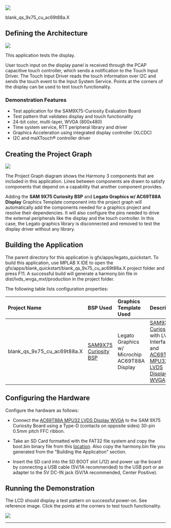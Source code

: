 
![](https://mchpgfx.github.io/legato.docs/docs/legato/images/mgs.svg)

blank_qs_9x75_cu_ac69t88a.X

Defining the Architecture
-------------------------

![](../../../images/legato_sam9x60_single_buffer_arch.png)

This application tests the display.

User touch input on the display panel is received through the PCAP capacitive touch controller, which sends a notification to the Touch Input Driver. The Touch Input Driver reads the touch information over I2C and sends the touch event to the Input System Service. Points at the corners of the display can be used to test touch functionality.

### Demonstration Features

-   Test application for the SAM9X75-Curiosity Evaluation Board
-   Test pattern that validates display and touch functionality
-   24-bit color, multi-layer, WVGA (800x480)
-   Time system service, RTT peripheral library and driver
-   Graphics Acceleration using integrated display controller (XLCDC)
-   I2C and maXTouch® controller driver

Creating the Project Graph
--------------------------

![](../../../images/sam_9x75_cu_project_graph.png)

The Project Graph diagram shows the Harmony 3 components that are included in this application. Lines between components are drawn to satisfy components that depend on a capability that another component provides.

Adding the **SAM 9X75 Curiosity BSP** and **Legato Graphics w/ AC69T88A Display** Graphics Template component into the project graph will automatically add the components needed for a graphics project and resolve their dependencies. It will also configure the pins needed to drive the external peripherals like the display and the touch controller. In this case, the Legato graphics library is disconnected and removed to test the display driver without any library.

Building the Application
------------------------

The parent directory for this application is gfx/apps/legato\_quickstart. To build this application, use MPLAB X IDE to open the gfx/apps/blank\_quickstart/blank\_qs\_9x75\_cu\_ac69t88a.X project folder and press F11.
A successful build will generate a harmony.bin file in dist/lvds_wvga_mxt/production in the project folder.

The following table lists configuration properties:

| Project Name                    | BSP Used                                                                                        | Graphics Template Used                        | Description                                                                                                                                                                                                |
| :------------------------------ | :---------------------------------------------------------------------------------------------- | :-------------------------------------------- | :--------------------------------------------------------------------------------------------------------------------------------------------------------------------------------------------------------- |
| blank\_qs\_9x75\_cu\_ac69t88a.X | [SAM9X75 Curiosity BSP](https://www.microchip.com/en-us/development-tool/EV31H43A) | Legato Graphics w/ Microchip AC69T88A Display | [SAM9X75 Curiosity](https://www.microchip.com/en-us/development-tool/EV31H43A) with LVDS Interface and [AC69T88A MPU32 LVDS Display WVGA](https://www.microchip.com/en-us/development-tool/AC69T88A) |

Configuring the Hardware
------------------------

Configure the hardware as follows:
-   Connect the [AC69T88A MPU32 LVDS Display WVGA](https://www.microchip.com/en-us/development-tool/AC69T88A) to the SAM 9X75 Curiosity Board using a Type-D (contacts on opposite sides) 30-pin 0.5mm pitch FFC ribbon.

-	Take an SD Card formatted with the FAT32 file system and copy the boot.bin binary file from this [location](./binaries/boot.bin). Also copy the harmony.bin file you generated from the "Building the Application" section.

-   Insert the SD card into the SD BOOT slot (J12) and power up the board by connecting a USB cable (5V/1A recommended) to the USB port or an adapter to the 5V DC-IN jack (5V/1A recommended, Center Positive).

Running the Demonstration
-------------------------
The LCD should display a test pattern on successful power-on. See reference image. Click the points at the corners to test touch functionality.

![](../../../images/sam_9x75_cu_blank_qs.jpg)

* * * * *
